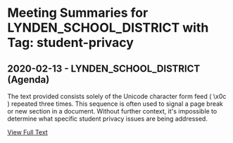 # Meeting Summaries for LYNDEN_SCHOOL_DISTRICT with Tag: student-privacy

## 2020-02-13 - LYNDEN_SCHOOL_DISTRICT (Agenda)

The text provided consists solely of the Unicode character form feed ( \x0c ) repeated three times. This sequence is often used to signal a page break or new section in a document. Without further context, it's impossible to determine what specific student privacy issues are being addressed.

[View Full Text](https://raw.githubusercontent.com/VoronoiPerspectives/WashingtonStateSchoolBoardExplorer/refs/heads/main/data/countries/usa/states/wa/counties/whatcom/school_boards/lynden_school_district/2020/2020-02-13-agenda.txt)

